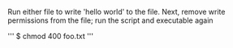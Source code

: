 Run either file to write 'hello world' to the file.
Next, remove write permissions from the file; run the script and executable again

'''
$ chmod 400 foo.txt
'''

